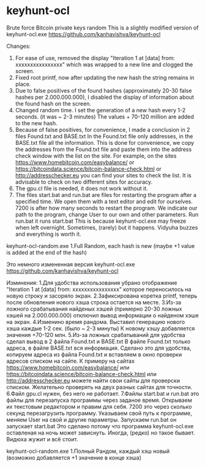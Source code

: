 # keyhunt-ocl
Brute force Bitcoin private keys random
This is a slightly modified version of keyhunt-ocl.exe https://github.com/kanhavishva/keyhunt-ocl


Changes:
1. For ease of use, removed the display "Iteration 1 at [data] from: xxxxxxxxxxxxxxxx" which was wrapped to a new line and clogged the screen.
2. Fixed root printf, now after updating the new hash the string remains in place.
3. Due to false positives of the found hashes (approximately 20-30 false hashes per 2.000.000.000), I disabled the display of information about the found hash on the screen.
4. Changed random time. I set the generation of a new hash every 1-2 seconds. (it was ~ 2-3 minutes) The values + 70-120 million are added to the new hash.
5. Because of false positives, for convenience, I made a conclusion in 2 files Found.txt and BASE.txt In the Found.txt file only addresses, in the BASE.txt file all the information.
This is done for convenience, we copy the addresses from the Found.txt file and paste them into the address check window with the list on the site. For example, on the sites https://www.homebitcoin.com/easybalance/ or https://bitcoindata.science/bitcoin-balance-check.html or http://addresschecker.eu you can find your sites to check the list. It is advisable to check on two different sites for accuracy.
6. The gpu.cl file is needed, it does not work without it.
7. The files start.bat and run.bat are files for restarting the program after a specified time. We open them with a text editor and edit for ourselves. 7200 is after how many seconds to restart the program. We indicate our path to the program, change User to our own and other parameters. Run run.bat it runs start.bat
This is because keyhunt-ocl.exe may freeze when left overnight. Sometimes, (rarely) but it happens. Vidyuha buzzes and everything is worth it.

keyhunt-ocl-random.exe
1.Full Random, each hash is new (maybe +1 value is added at the end of the hash) 



Это немного измененная версия keyhunt-ocl.exe https://github.com/kanhavishva/keyhunt-ocl

Изминения:
1.Для удобства использования убрано отображение "Iteration 1 at [data] from: xxxxxxxxxxxxxxxx" которое переносилось на новую строку и засоряло экран.
2.Зафиксирована коретка printf, теперь после обновления нового хэша строка остается на месте.
3.Из-за ложного срабатывания найденых хэшей (примерно 20-30 ложных хэшей на 2.000.000.000) отключил вывод информации о найденом хэше на экран.
4.Изменино время рандома. Выставил генерацию нового хэша каждые 1-2 сек. (было ~ 2-3 минуты) К новому хэшу добавляется значения +70-120 млн.
5.Из-за ложных срабатываний для удобства сделал вывод в 2 файла Found.txt и BASE.txt В файле Found.txt только адреса, в файле BASE.txt вся информация. 
Сделано это для удобства, копируем адреса из файла Found.txt и вставляем в окно проверки адресов списком на сайте. К примеру на сайтах https://www.homebitcoin.com/easybalance/ или https://bitcoindata.science/bitcoin-balance-check.html или http://addresschecker.eu можете найти свои сайты для проверски списком. Желательно проверять на двух разных сайтах для точности.
6.Файл gpu.cl нужен, без него не работает.
7.Файлы start.bat и run.bat это файлы для перезапуска программы через заданое время. Открываем их текстовым редактором и правим для себя. 7200 это через сколько секунд перезагрузить программу. Указываем свой путь к программе, меняем User на свой и другие параметры. Запускаем run.bat он запускает start.bat 
Это сделано потому что программа keyhunt-ocl.exe оставленая на ночь может зависнуть. Иногда, (редко) но такое бывает. Видюха жужит и всё стоит. 

keyhunt-ocl-random.exe
1.Полный Рандом, каждый хэш новый (возможно добавляется +1 значение в конце хэша)


